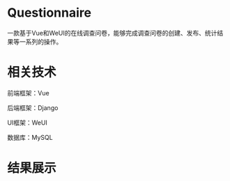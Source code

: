 # Questionnaire
一款基于Vue和WeUI的在线调查问卷，能够完成调查问卷的创建、发布、统计结果等一系列的操作。

# 相关技术
前端框架：Vue

后端框架：Django

UI框架：WeUI

数据库：MySQL

# 结果展示
